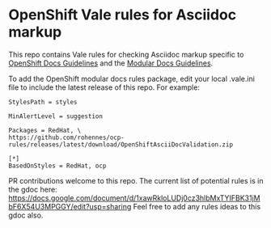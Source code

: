 # OpenShift Vale rules for Asciidoc markup

This repo contains Vale rules for checking Asciidoc markup specific to [OpenShift Docs Guidelines](https://github.com/openshift/openshift-docs/blob/main/contributing_to_docs/doc_guidelines.adoc) and the [Modular Docs Guidelines](https://redhat-documentation.github.io/modular-docs/).

To add the OpenShift modular docs rules package, edit your local .vale.ini file to include the latest release of this repo. For example:

````
StylesPath = styles

MinAlertLevel = suggestion

Packages = RedHat, \
https://github.com/rohennes/ocp-rules/releases/latest/download/OpenShiftAsciiDocValidation.zip

[*]
BasedOnStyles = RedHat, ocp
````

PR contributions welcome to this repo. 
The current list of potential rules is in the gdoc here: https://docs.google.com/document/d/1xawRkloLUDj0cz3hlbMxTYIFBK31jMbF6X54U3MPGGY/edit?usp=sharing Feel free to add any rules ideas to this gdoc also. 

